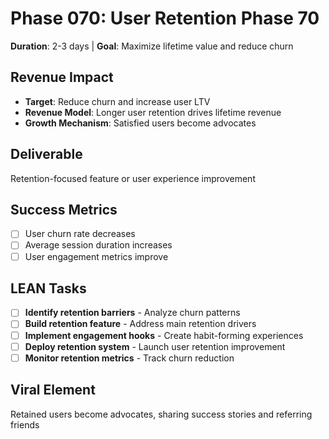 # Phase 070: User Retention Phase 70
**Duration**: 2-3 days | **Goal**: Maximize lifetime value and reduce churn

## Revenue Impact
- **Target**: Reduce churn and increase user LTV
- **Revenue Model**: Longer user retention drives lifetime revenue
- **Growth Mechanism**: Satisfied users become advocates

## Deliverable
Retention-focused feature or user experience improvement

## Success Metrics
- [ ] User churn rate decreases
- [ ] Average session duration increases
- [ ] User engagement metrics improve

## LEAN Tasks
- [ ] **Identify retention barriers** - Analyze churn patterns
- [ ] **Build retention feature** - Address main retention drivers
- [ ] **Implement engagement hooks** - Create habit-forming experiences
- [ ] **Deploy retention system** - Launch user retention improvement
- [ ] **Monitor retention metrics** - Track churn reduction

## Viral Element
Retained users become advocates, sharing success stories and referring friends
